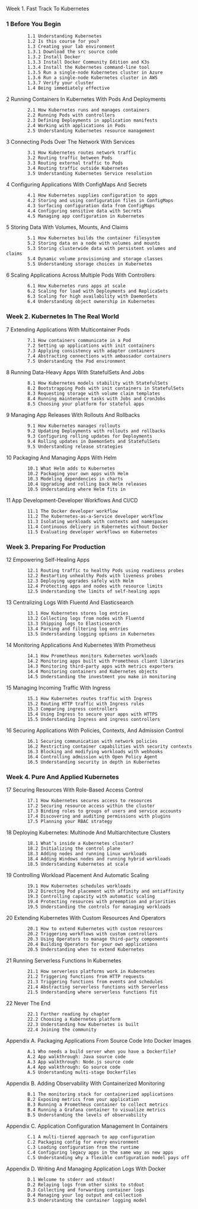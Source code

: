 Week 1. Fast Track To Kubernetes
     
### 1 Before You Begin
     
            1.1 Understanding Kubernetes
            1.2 Is this course for you?
            1.3 Creating your lab environment
            1.3.1 Download the src source code
            1.3.2 Install Docker  
            1.3.3 Install Docker Community Edition and K3s
            1.3.4 Install the Kubernetes command-line tool
            1.3.5 Run a single-node Kubernetes cluster in Azure
            1.3.6 Run a single-node Kubernetes cluster in AWS
            1.3.7 Verify your cluster
            1.4 Being immediately effective

2 Running Containers In Kubernetes With Pods And Deployments
     
            2.1 How Kubernetes runs and manages containers
            2.2 Running Pods with controllers
            2.3 Defining Deployments in application manifests
            2.4 Working with applications in Pods
            2.5 Understanding Kubernetes resource management

3 Connecting Pods Over The Network With Services
     
            3.1 How Kubernetes routes network traffic
            3.2 Routing traffic between Pods
            3.3 Routing external traffic to Pods
            3.4 Routing traffic outside Kubernetes
            3.5 Understanding Kubernetes Service resolution

4 Configuring Applications With ConfigMaps And Secrets
     
            4.1 How Kubernetes supplies configuration to apps
            4.2 Storing and using configuration files in ConfigMaps
            4.3 Surfacing configuration data from ConfigMaps
            4.4 Configuring sensitive data with Secrets
            4.5 Managing app configuration in Kubernetes

5 Storing Data With Volumes, Mounts, And Claims
     
            5.1 How Kubernetes builds the container filesystem
            5.2 Storing data on a node with volumes and mounts
            5.3 Storing clusterwide data with persistent volumes and claims
            5.4 Dynamic volume provisioning and storage classes
            5.5 Understanding storage choices in Kubernetes

6 Scaling Applications Across Multiple Pods With Controllers
     
            6.1 How Kubernetes runs apps at scale
            6.2 Scaling for load with Deployments and ReplicaSets
            6.3 Scaling for high availability with DaemonSets
            6.4 Understanding object ownership in Kubernetes

### Week 2. Kubernetes In The Real World
     
7 Extending Applications With Multicontainer Pods
     
            7.1 How containers communicate in a Pod
            7.2 Setting up applications with init containers
            7.3 Applying consistency with adapter containers
            7.4 Abstracting connections with ambassador containers
            7.5 Understanding the Pod environment

8 Running Data-Heavy Apps With StatefulSets And Jobs
     
            8.1 How Kubernetes models stability with StatefulSets
            8.2 Bootstrapping Pods with init containers in StatefulSets
            8.3 Requesting storage with volume claim templates
            8.4 Running maintenance tasks with Jobs and CronJobs
            8.5 Choosing your platform for stateful apps

9 Managing App Releases With Rollouts And Rollbacks
     
            9.1 How Kubernetes manages rollouts
            9.2 Updating Deployments with rollouts and rollbacks
            9.3 Configuring rolling updates for Deployments
            9.4 Rolling updates in DaemonSets and StatefulSets
            9.5 Understanding release strategies

10 Packaging And Managing Apps With Helm
     
            10.1 What Helm adds to Kubernetes
            10.2 Packaging your own apps with Helm
            10.3 Modeling dependencies in charts
            10.4 Upgrading and rolling back Helm releases
            10.5 Understanding where Helm fits in

11 App Development-Developer Workflows And CI/CD
     
            11.1 The Docker developer workflow
            11.2 The Kubernetes-as-a-Service developer workflow
            11.3 Isolating workloads with contexts and namespaces
            11.4 Continuous delivery in Kubernetes without Docker
            11.5 Evaluating developer workflows on Kubernetes

### Week 3. Preparing For Production
     
12 Empowering Self-Healing Apps
     
            12.1 Routing traffic to healthy Pods using readiness probes
            12.2 Restarting unhealthy Pods with liveness probes
            12.3 Deploying upgrades safely with Helm
            12.4 Protecting apps and nodes with resource limits
            12.5 Understanding the limits of self-healing apps

13 Centralizing Logs With Fluentd And Elasticsearch
     
            13.1 How Kubernetes stores log entries
            13.2 Collecting logs from nodes with Fluentd
            13.3 Shipping logs to Elasticsearch
            13.4 Parsing and filtering log entries
            13.5 Understanding logging options in Kubernetes

14 Monitoring Applications And Kubernetes With Prometheus
     
            14.1 How Prometheus monitors Kubernetes workloads
            14.2 Monitoring apps built with Prometheus client libraries
            14.3 Monitoring third-party apps with metrics exporters
            14.4 Monitoring containers and Kubernetes objects
            14.5 Understanding the investment you make in monitoring

15 Managing Incoming Traffic With Ingress
     
            15.1 How Kubernetes routes traffic with Ingress
            15.2 Routing HTTP traffic with Ingress rules
            15.3 Comparing ingress controllers
            15.4 Using Ingress to secure your apps with HTTPS
            15.5 Understanding Ingress and ingress controllers

16 Securing Applications With Policies, Contexts, And Admission Control
     
            16.1 Securing communication with network policies
            16.2 Restricting container capabilities with security contexts
            16.3 Blocking and modifying workloads with webhooks
            16.4 Controlling admission with Open Policy Agent
            16.5 Understanding security in depth in Kubernetes

### Week 4. Pure And Applied Kubernetes
     
17 Securing Resources With Role-Based Access Control
     
            17.1 How Kubernetes secures access to resources
            17.2 Securing resource access within the cluster
            17.3 Binding roles to groups of users and service accounts
            17.4 Discovering and auditing permissions with plugins
            17.5 Planning your RBAC strategy

18 Deploying Kubernetes: Multinode And Multiarchitecture Clusters
     
            18.1 What’s inside a Kubernetes cluster?
            18.2 Initializing the control plane
            18.3 Adding nodes and running Linux workloads
            18.4 Adding Windows nodes and running hybrid workloads
            18.5 Understanding Kubernetes at scale

19 Controlling Workload Placement And Automatic Scaling
     
            19.1 How Kubernetes schedules workloads
            19.2 Directing Pod placement with affinity and antiaffinity
            19.3 Controlling capacity with automatic scaling
            19.4 Protecting resources with preemption and priorities
            19.5 Understanding the controls for managing workloads

20 Extending Kubernetes With Custom Resources And Operators
     
            20.1 How to extend Kubernetes with custom resources
            20.2 Triggering workflows with custom controllers
            20.3 Using Operators to manage third-party components
            20.4 Building Operators for your own applications
            20.5 Understanding when to extend Kubernetes

21 Running Serverless Functions In Kubernetes
     
            21.1 How serverless platforms work in Kubernetes
            21.2 Triggering functions from HTTP requests
            21.3 Triggering functions from events and schedules
            21.4 Abstracting serverless functions with Serverless
            21.5 Understanding where serverless functions fit

22 Never The End
     
            22.1 Further reading by chapter
            22.2 Choosing a Kubernetes platform
            22.3 Understanding how Kubernetes is built
            22.4 Joining the community


Appendix A. Packaging Applications From Source Code Into Docker Images     

            A.1 Who needs a build server when you have a Dockerfile?
            A.2 App walkthrough: Java source code
            A.3 App walkthrough: Node.js source code
            A.4 App walkthrough: Go source code
            A.5 Understanding multi-stage Dockerfiles

Appendix B. Adding Observability With Containerized Monitoring
     
            B.1 The monitoring stack for containerized applications
            B.2 Exposing metrics from your application
            B.3 Running a Prometheus container to collect metrics
            B.4 Running a Grafana container to visualize metrics
            B.5 Understanding the levels of observability

Appendix C. Application Configuration Management In Containers
     

            C.1 A multi-tiered approach to app configuration
            C.2 Packaging config for every environment
            C.3 Loading configuration from the runtime
            C.4 Configuring legacy apps in the same way as new apps
            C.5 Understanding why a flexible configuration model pays off

Appendix D. Writing And Managing Application Logs With Docker

            D.1 Welcome to stderr and stdout!
            D.2 Relaying logs from other sinks to stdout
            D.3 Collecting and forwarding container logs
            D.4 Managing your log output and collection
            D.5 Understanding the container logging model